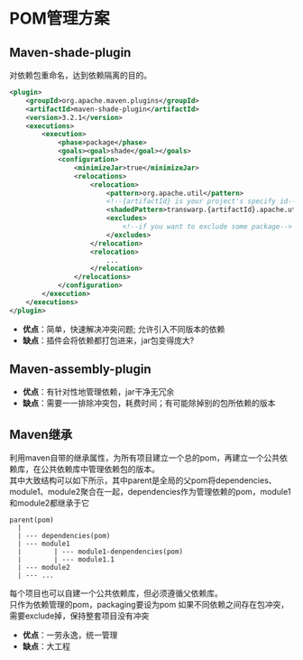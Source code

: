 # POM管理方案

## Maven-shade-plugin
对依赖包重命名，达到依赖隔离的目的。
```xml
<plugin>
    <groupId>org.apache.maven.plugins</groupId>
    <artifactId>maven-shade-plugin</artifactId>
    <version>3.2.1</version>
    <executions>
        <execution>
            <phase>package</phase>
            <goals><goal>shade</goal></goals>
            <configuration>
                <minimizeJar>true</minimizeJar>
                <relocations>
                    <relocation>
                        <pattern>org.apache.util</pattern>
                        <!--{artifactId} is your project's specify id-->
                        <shadedPattern>transwarp.{artifactId}.apache.util</shadedPattern>
                        <excludes>
                            <!--if you want to exclude some package-->
                        </excludes>
                    </relocation>
                    <relocation>
                        ...
                    </relocation>
                </relocations>
            </configuration>
        </execution>
    </executions>
</plugin>
```

* **优点**：简单，快速解决冲突问题; 允许引入不同版本的依赖
* **缺点**：插件会将依赖都打包进来，jar包变得庞大?

## Maven-assembly-plugin


* **优点**：有针对性地管理依赖，jar干净无冗余
* **缺点**：需要一一排除冲突包，耗费时间；有可能除掉别的包所依赖的版本

## Maven继承
利用maven自带的继承属性，为所有项目建立一个总的pom，再建立一个公共依赖库，在公共依赖库中管理依赖包的版本。  
其中大致结构可以如下所示，其中parent是全局的父pom将dependencies、module1、module2聚合在一起，dependencies作为管理依赖的pom，module1和module2都继承于它
```
parent(pom)
  |
  | --- dependencies(pom)
  | --- module1
  |        | --- module1-denpendencies(pom)
  |        | --- module1.1
  | --- module2
  | --- ...
```
每个项目也可以自建一个公共依赖库，但必须遵循父依赖库。  
只作为依赖管理的pom，packaging要设为pom
如果不同依赖之间存在包冲突，需要exclude掉，保持整套项目没有冲突
* **优点**：一劳永逸，统一管理
* **缺点**：大工程
